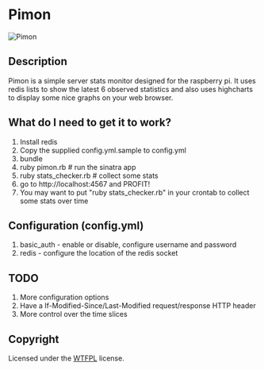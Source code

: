 # Pimon

![Pimon](http://pedrocarrico.net/pimon.jpg "Pimon")

## Description
Pimon is a simple server stats monitor designed for the raspberry pi.
It uses redis lists to show the latest 6 observed statistics and also uses
highcharts to display some nice graphs on your web browser.

## What do I need to get it to work?
1. Install redis
2. Copy the supplied config.yml.sample to config.yml
3. bundle
4. ruby pimon.rb # run the sinatra app
5. ruby stats_checker.rb # collect some stats
6. go to http://localhost:4567 and PROFIT!
7. You may want to put "ruby stats_checker.rb" in your crontab to collect some stats over time

## Configuration (config.yml)
1. basic_auth - enable or disable, configure username and password
2. redis - configure the location of the redis socket

## TODO
1. More configuration options
2. Have a If-Modified-Since/Last-Modified request/response HTTP header
3. More control over the time slices

## Copyright
Licensed under the [WTFPL](http://en.wikipedia.org/wiki/WTFPL "Do What The Fuck You Want To Public License") license.
